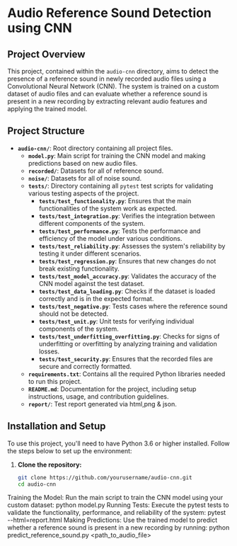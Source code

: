 # Audio Reference Sound Detection using CNN

## Project Overview

This project, contained within the `audio-cnn` directory, aims to detect the presence of a reference sound in newly recorded audio files using a Convolutional Neural Network (CNN). The system is trained on a custom dataset of audio files and can evaluate whether a reference sound is present in a new recording by extracting relevant audio features and applying the trained model.

## Project Structure

- **`audio-cnn/`**: Root directory containing all project files.
  - **`model.py`**: Main script for training the CNN model and making predictions based on new audio files.
  - **`recorded/`**: Datasets for all of reference sound.
  - **`noise/`**: Datasets for all of noise sound.
  - **`tests/`**: Directory containing all `pytest` test scripts for validating various testing aspects of the project.
    - **`tests/test_functionality.py`**: Ensures that the main functionalities of the system work as expected.
    - **`tests/test_integration.py`**: Verifies the integration between different components of the system.
    - **`tests/test_performance.py`**: Tests the performance and efficiency of the model under various conditions.
    - **`tests/test_reliability.py`**: Assesses the system's reliability by testing it under different scenarios.
    - **`tests/test_regression.py`**: Ensures that new changes do not break existing functionality.
    - **`tests/test_model_accuracy.py`**: Validates the accuracy of the CNN model against the test dataset.
    - **`tests/test_data_loading.py`**: Checks if the dataset is loaded correctly and is in the expected format.
    - **`tests/test_negative.py`**: Tests cases where the reference sound should not be detected.
    - **`tests/test_unit.py`**: Unit tests for verifying individual components of the system.
    - **`tests/test_underfitting_overfitting.py`**: Checks for signs of underfitting or overfitting by analyzing training and validation losses.
    - **`tests/test_security.py`**: Ensures that the recorded files are secure and correctly formatted.
  - **`requirements.txt`**: Contains all the required Python libraries needed to run this project.
  - **`README.md`**: Documentation for the project, including setup instructions, usage, and contribution guidelines.
  - **`report/`**: Test report generated via html,png & json.

## Installation and Setup

To use this project, you'll need to have Python 3.6 or higher installed. Follow the steps below to set up the environment:

1. **Clone the repository:**
   ```bash
   git clone https://github.com/yourusername/audio-cnn.git
   cd audio-cnn

Training the Model:
Run the main script to train the CNN model using your custom dataset:
python model.py
Running Tests:
Execute the pytest tests to validate the functionality, performance, and reliability of the system:
pytest --html=report.html
Making Predictions:
Use the trained model to predict whether a reference sound is present in a new recording by running:
python predict_reference_sound.py <path_to_audio_file>
